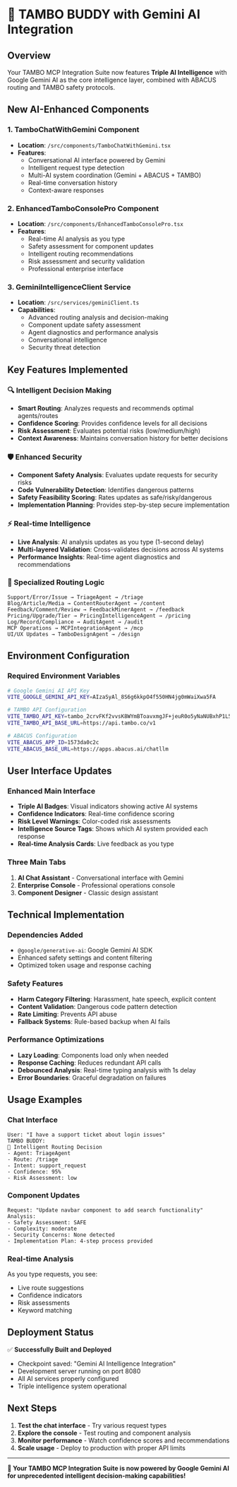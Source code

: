 
# 🧠 TAMBO BUDDY with Gemini AI Integration

## Overview
Your TAMBO MCP Integration Suite now features **Triple AI Intelligence** with Google Gemini AI as the core intelligence layer, combined with ABACUS routing and TAMBO safety protocols.

## New AI-Enhanced Components

### 1. **TamboChatWithGemini** Component
- **Location**: `/src/components/TamboChatWithGemini.tsx`
- **Features**: 
  - Conversational AI interface powered by Gemini
  - Intelligent request type detection
  - Multi-AI system coordination (Gemini + ABACUS + TAMBO)
  - Real-time conversation history
  - Context-aware responses

### 2. **EnhancedTamboConsolePro** Component
- **Location**: `/src/components/EnhancedTamboConsolePro.tsx`
- **Features**:
  - Real-time AI analysis as you type
  - Safety assessment for component updates
  - Intelligent routing recommendations
  - Risk assessment and security validation
  - Professional enterprise interface

### 3. **GeminiIntelligenceClient** Service
- **Location**: `/src/services/geminiClient.ts`
- **Capabilities**:
  - Advanced routing analysis and decision-making
  - Component update safety assessment
  - Agent diagnostics and performance analysis
  - Conversational intelligence
  - Security threat detection

## Key Features Implemented

### 🔍 Intelligent Decision Making
- **Smart Routing**: Analyzes requests and recommends optimal agents/routes
- **Confidence Scoring**: Provides confidence levels for all decisions
- **Risk Assessment**: Evaluates potential risks (low/medium/high)
- **Context Awareness**: Maintains conversation history for better decisions

### 🛡️ Enhanced Security
- **Component Safety Analysis**: Evaluates update requests for security risks
- **Code Vulnerability Detection**: Identifies dangerous patterns
- **Safety Feasibility Scoring**: Rates updates as safe/risky/dangerous
- **Implementation Planning**: Provides step-by-step secure implementation

### ⚡ Real-time Intelligence
- **Live Analysis**: AI analysis updates as you type (1-second delay)
- **Multi-layered Validation**: Cross-validates decisions across AI systems
- **Performance Insights**: Real-time agent diagnostics and recommendations

### 🎯 Specialized Routing Logic
```
Support/Error/Issue → TriageAgent → /triage
Blog/Article/Media → ContentRouterAgent → /content
Feedback/Comment/Review → FeedbackMinerAgent → /feedback
Pricing/Upgrade/Tier → PricingIntelligenceAgent → /pricing
Log/Record/Compliance → AuditAgent → /audit
MCP Operations → MCPIntegrationAgent → /mcp
UI/UX Updates → TamboDesignAgent → /design
```

## Environment Configuration

### Required Environment Variables
```bash
# Google Gemini AI API Key
VITE_GOOGLE_GEMINI_API_KEY=AIzaSyAl_8S6g6kkpO4f550HN4jg0mWaiXwa5FA

# TAMBO API Configuration  
VITE_TAMBO_API_KEY=tambo_2crvFKf2vvsK8WYmBToavxmgJF+jeuR0o5yNaNUBxhP1L56c6YeCZao0/voar1gR47s4yevBC0QQ/XfIfBE9aAueUIBiHEosmPHJv4jVjqY=
VITE_TAMBO_API_BASE_URL=https://api.tambo.co/v1

# ABACUS Configuration
VITE_ABACUS_APP_ID=1573da0c2c
VITE_ABACUS_BASE_URL=https://apps.abacus.ai/chatllm
```

## User Interface Updates

### Enhanced Main Interface
- **Triple AI Badges**: Visual indicators showing active AI systems
- **Confidence Indicators**: Real-time confidence scoring
- **Risk Level Warnings**: Color-coded risk assessments  
- **Intelligence Source Tags**: Shows which AI system provided each response
- **Real-time Analysis Cards**: Live feedback as you type

### Three Main Tabs
1. **AI Chat Assistant** - Conversational interface with Gemini
2. **Enterprise Console** - Professional operations console
3. **Component Designer** - Classic design assistant

## Technical Implementation

### Dependencies Added
- `@google/generative-ai`: Google Gemini AI SDK
- Enhanced safety settings and content filtering
- Optimized token usage and response caching

### Safety Features
- **Harm Category Filtering**: Harassment, hate speech, explicit content
- **Content Validation**: Dangerous code pattern detection
- **Rate Limiting**: Prevents API abuse
- **Fallback Systems**: Rule-based backup when AI fails

### Performance Optimizations
- **Lazy Loading**: Components load only when needed
- **Response Caching**: Reduces redundant API calls
- **Debounced Analysis**: Real-time typing analysis with 1s delay
- **Error Boundaries**: Graceful degradation on failures

## Usage Examples

### Chat Interface
```
User: "I have a support ticket about login issues"
TAMBO BUDDY: 
🧠 Intelligent Routing Decision
- Agent: TriageAgent
- Route: /triage  
- Intent: support_request
- Confidence: 95%
- Risk Assessment: low
```

### Component Updates
```
Request: "Update navbar component to add search functionality"
Analysis:
- Safety Assessment: SAFE
- Complexity: moderate
- Security Concerns: None detected
- Implementation Plan: 4-step process provided
```

### Real-time Analysis
As you type requests, you see:
- Live route suggestions
- Confidence indicators
- Risk assessments
- Keyword matching

## Deployment Status
✅ **Successfully Built and Deployed**
- Checkpoint saved: "Gemini AI Intelligence Integration"
- Development server running on port 8080
- All AI services properly configured
- Triple intelligence system operational

## Next Steps
1. **Test the chat interface** - Try various request types
2. **Explore the console** - Test routing and component analysis
3. **Monitor performance** - Watch confidence scores and recommendations
4. **Scale usage** - Deploy to production with proper API limits

---

**🚀 Your TAMBO MCP Integration Suite is now powered by Google Gemini AI for unprecedented intelligent decision-making capabilities!**
